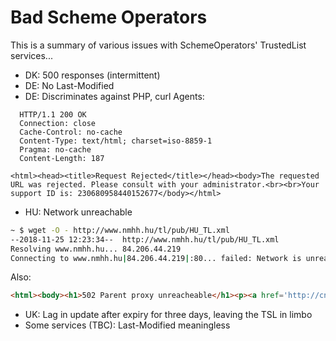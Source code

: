 # Bad Scheme Operators

This is a summary of various issues with SchemeOperators' TrustedList
services...

- DK: 500 responses (intermittent)
- DE: No Last-Modified
- DE: Discriminates against PHP, curl Agents:

```http
  HTTP/1.1 200 OK
  Connection: close
  Cache-Control: no-cache
  Content-Type: text/html; charset=iso-8859-1
  Pragma: no-cache
  Content-Length: 187

<html><head><title>Request Rejected</title></head><body>The requested URL was rejected. Please consult with your administrator.<br><br>Your support ID is: 230680958440152677</body></html>
```

- HU: Network unreachable

```sh
~ $ wget -O - http://www.nmhh.hu/tl/pub/HU_TL.xml
--2018-11-25 12:23:34--  http://www.nmhh.hu/tl/pub/HU_TL.xml
Resolving www.nmhh.hu... 84.206.44.219
Connecting to www.nmhh.hu|84.206.44.219|:80... failed: Network is unreachable.
```

  Also:

```html
<html><body><h1>502 Parent proxy unreacheable</h1><p><a href='http://cntlm.sf.net/'>Cntlm</a> proxy failed to complete the request.</p></body></html>
```
- UK: Lag in update after expiry for three days, leaving the TSL in limbo
- Some services (TBC): Last-Modified meaningless

